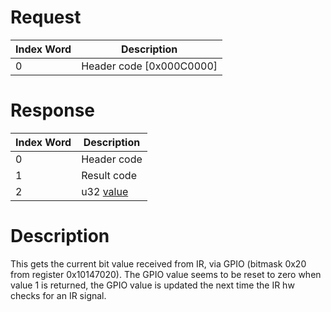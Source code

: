 # Request

| Index Word | Description                |
|------------|----------------------------|
| 0          | Header code \[0x000C0000\] |

# Response

| Index Word | Description                               |
|------------|-------------------------------------------|
| 0          | Header code                               |
| 1          | Result code                               |
| 2          | u32 [value](IRU:SetIRLEDState "wikilink") |

# Description

This gets the current bit value received from IR, via GPIO (bitmask 0x20
from register 0x10147020). The GPIO value seems to be reset to zero when
value 1 is returned, the GPIO value is updated the next time the IR hw
checks for an IR signal.